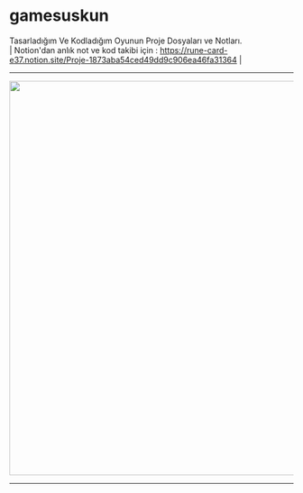 # gamesuskun
Tasarladığım Ve Kodladığım Oyunun Proje Dosyaları ve Notları. <br> | Notion'dan anlık not ve kod takibi için : https://rune-card-e37.notion.site/Proje-1873aba54ced49dd9c906ea46fa31364 |
<hr>
<img src="https://cdn.discordapp.com/attachments/976951736247926845/1037868010372874280/Screenshot_1.png" align="center"  width="1000" height="700">
<hr>

